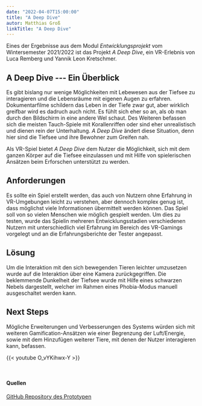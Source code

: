 ```yaml
---
date: "2022-04-07T15:00:00"
title: "A Deep Dive"
autor: Matthias Groß
linkTitle: "A Deep Dive"
---
```


Eines der Ergebnisse aus dem Modul *Entwicklungsprojekt* vom Wintersemester 2021/2022 ist das Projekt
*A Deep Dive*, ein VR-Erlebnis von Luca Remberg und Yannik Leon Kretschmer.


## A Deep Dive --- Ein Überblick

Es gibt bislang nur wenige Möglichkeiten mit Lebewesen aus der Tiefsee zu interagieren und die Lebensräume mit eigenen Augen zu erfahren.
Dokumentarfilme schildern das Leben in der Tiefe zwar gut, aber wirklich greifbar wird es dadruch auch nicht.
Es fühlt sich eher so an, als ob man durch den Bildschirm in eine andere Wel schaut.
Des Weiteren befassen sich die meisten Tauch-Spiele mit Korallenriffen oder sind eher unrealistisch und dienen rein der Unterhaltung.
*A Deep Dive* ändert diese Situation, denn hier sind die Tiefsee und ihre Bewohner zum Greifen nah.

Als VR-Spiel bietet *A Deep Dive* dem Nutzer die Möglichkeit, sich mit dem ganzen Körper auf die Tiefsee einzulassen und mit Hilfe von spielerischen Ansätzen beim Erforschen unterstützt zu werden.


## Anforderungen

Es sollte ein Spiel erstellt werden, das auch von Nutzern ohne Erfahrung in VR-Umgebungen leicht zu verstehen, aber dennoch komplex genug ist, dass möglichst viele Informationen übermittelt werden können.
Das Spiel soll von so vielen Menschen wie möglich gespielt werden.
Um dies zu testen, wurde das Spielin mehreren Entwicklungsstadien verschiedenen Nutzern mit unterschiedlich viel Erfahrung im Bereich des VR-Gamings vorgelegt und an die Erfahrungsberichte der Tester angepasst.


## Lösung

Um die Interaktion mit den sich bewegenden Tieren leichter umzusetzen wurde auf die Interaktion über eine Kamera zurückgegriffen.
Die beklemmende Dunkelheit der Tiefsee wurde mit Hilfe eines schwarzen Nebels dargestellt, welcher im Rahmen eines Phobia-Modus manuell ausgeschaltet werden kann.


## Next Steps

Mögliche Erweiterungen und Verbesserungen des Systems würden sich mit weiteren Gamification-Ansätzen wie einer Begrenzung der Luft/Energie, sowie mit dem Hinzufügen weiterer Tiere, mit denen der Nutzer interagieren kann, befassen.

{{< youtube O_vYKihwx-Y >}}

<br>

#### Quellen


[GitHub Repository des Prototypen](https://github.com/YuugureNoRyu/EPWS2122RembergKretschmer)
